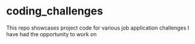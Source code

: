 # coding_challenges
This repo showcases project code for various job application challenges I have had the opportunity to work on
